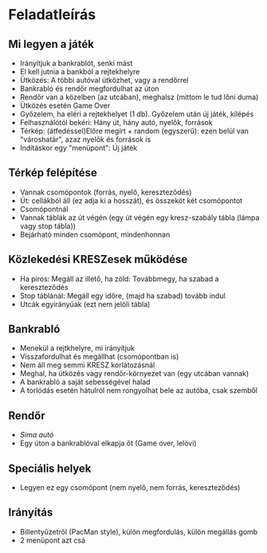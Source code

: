 # Feladatleírás #

## Mi legyen a  játék ##

  * Irányítjuk a bankrablót, senki mást
  * El kell jutnia a bankból a rejtekhelyre
  * Ütközés: A többi autóval ütközhet, vagy a rendőrrel
  * Bankrabló és rendőr megfordulhat az úton
  * Rendőr van a közelben (az utcában), meghalsz (mittom le tud lőni duma)
  * Ütközés esetén Game Over
  * Győzelem, ha eléri a rejtekhelyet (1 db). Győzelem után új játék, kilépés
  * Felhasználótól bekéri: Hány út, hány autó, nyelők, források
  * Térkép: (átfedéssel)Előre megírt + random (egyszerű): ezen belül van "városhatár", azaz nyelők és források is
  * Indításkor egy "menüpont": Új játék

## Térkép felépítése ##

  * Vannak csomópontok (forrás, nyelő, kereszteződés)
  * Út: cellákból áll (ez adja ki a hosszát), és összeköt két csomópontot
  * Csomópontnál
  * Vannak táblák az út végén (egy út végén egy kresz-szabály tábla (lámpa vagy stop tábla))
  * Bejárható minden csomópont, mindenhonnan

## Közlekedési KRESZesek működése ##

  * Ha piros: Megáll az illető, ha zöld: Továbbmegy, ha szabad a kereszteződés
  * Stop táblánál: Megáll egy időre, (majd ha szabad) tovább indul
  * Utcák egyirányúak (ezt nem jelöli tábla)

## Bankrabló ##

  * Menekül a rejtkhelyre, mi irányítjuk
  * Visszafordulhat és megállhat (csomópontban is)
  * Nem áll meg semmi KRESZ korlátozásnál
  * Meghal, ha ütközés vagy rendőr-környezet van (egy utcában vannak)
  * A bankrabló a saját sebességével halad
  * A torlódás esetén hátulról nem rongyolhat bele az autóba, csak szemből

## Rendőr ##

  * _Sima autó_
  * Egy úton a bankrablóval elkapja őt (Game over, lelövi)

## Speciális helyek ##

  * Legyen ez egy csomópont (nem nyelő, nem forrás, kereszteződés)

## Irányítás ##

  * Billentyűzetről (PacMan style), külön megfordulás, külön megállás gomb
  * 2 menüpont azt csá